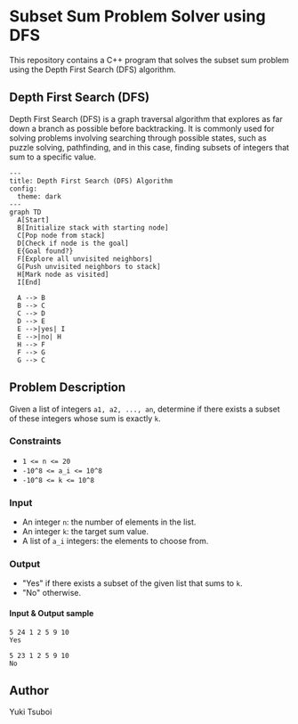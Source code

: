 # Subset Sum Problem Solver using DFS
This repository contains a C++ program that solves the subset sum problem using the Depth First Search (DFS) algorithm.

## Depth First Search (DFS)
Depth First Search (DFS) is a graph traversal algorithm that explores as far down a branch as possible before backtracking. It is commonly used for solving problems involving searching through possible states, such as puzzle solving, pathfinding, and in this case, finding subsets of integers that sum to a specific value.
```mermaid
---
title: Depth First Search (DFS) Algorithm
config:
  theme: dark
---
graph TD
  A[Start]
  B[Initialize stack with starting node]
  C[Pop node from stack]
  D[Check if node is the goal]
  E{Goal found?}
  F[Explore all unvisited neighbors]
  G[Push unvisited neighbors to stack]
  H[Mark node as visited]
  I[End]

  A --> B
  B --> C
  C --> D
  D --> E
  E -->|yes| I
  E -->|no| H
  H --> F
  F --> G
  G --> C
```

## Problem Description
Given a list of integers `a1, a2, ..., an`, determine if there exists a subset of these integers whose sum is exactly `k`.

### Constraints
- `1 <= n <= 20`
- `-10^8 <= a_i <= 10^8`
- `-10^8 <= k <= 10^8`

### Input
- An integer `n`: the number of elements in the list.
- An integer `k`: the target sum value.
- A list of `a_i` integers: the elements to choose from.

### Output
- "Yes" if there exists a subset of the given list that sums to `k`.
- "No" otherwise.

#### Input & Output sample
```
5 24 1 2 5 9 10
Yes

5 23 1 2 5 9 10
No
```

## Author
Yuki Tsuboi